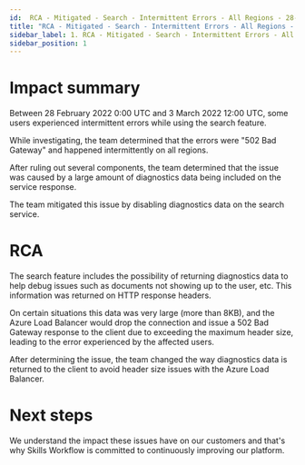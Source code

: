 ```yaml
---
id:  RCA - Mitigated - Search - Intermittent Errors - All Regions - 28-02-2022
title: "RCA - Mitigated - Search - Intermittent Errors - All Regions - 28-02-2022"
sidebar_label: 1. RCA - Mitigated - Search - Intermittent Errors - All Regions - 28-02-2022
sidebar_position: 1
---
```


# Impact summary

Between 28 February 2022 0:00 UTC and 3 March 2022 12:00 UTC, some users experienced intermittent errors while using the search feature.

While investigating, the team determined that the errors were "502 Bad Gateway" and happened intermittently on all regions.

After ruling out several components, the team determined that the issue was caused by a large amount of diagnostics data being included on the service response.

The team mitigated this issue by disabling diagnostics data on the search service.

# RCA

The search feature includes the possibility of returning diagnostics data to help debug issues such as documents not showing up to the user, etc. This information was returned on HTTP response headers.

On certain situations this data was very large (more than 8KB), and the Azure Load Balancer would drop the connection and issue a 502 Bad Gateway response to the client due to exceeding the maximum header size, leading to the error experienced by the affected users.

After determining the issue, the team changed the way diagnostics data is returned to the client to avoid header size issues with the Azure Load Balancer.

# Next steps

We understand the impact these issues have on our customers and that's why Skills Workflow is committed to continuously improving our platform.
